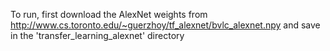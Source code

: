 To run, first download the AlexNet weights from http://www.cs.toronto.edu/~guerzhoy/tf_alexnet/bvlc_alexnet.npy and save in the 'transfer_learning_alexnet' directory
